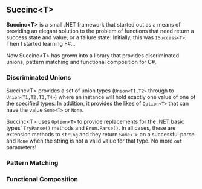 ## Succinc<T\> ##

**Succinc<T\>** is a small .NET framework that started out as a means of providing an elegant solution to the problem of functions that need return a success state and value, or a failure state. Initially, this was `ISuccess<T>`. Then I started learning F#...

Now Succinc<T\> has grown into a library that provides discriminated unions, pattern matching and functional composition for C#.

### Discriminated Unions ###
Succinc<T\> provides a set of union types (`Union<T1,T2>` through to `Union<T1,T2,T3,T4>`) where an instance will hold exactly one value of one of the specified types. In addition, it provides the likes of `Option<T>` that can have the value `Some<T>` or `None`.

Succinc<T\> uses `Option<T>` to provide replacements for the .NET basic types' `TryParse()` methods and `Enum.Parse()`. In all cases, these are extension methods to `string` and they return `Some<T>` on a successful parse and `None` when the string is not a valid value for that type. No more `out` parameters!

### Pattern Matching ###

### Functional Composition ###

